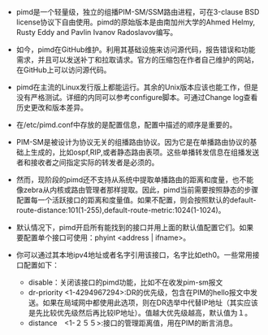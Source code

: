 - pimd是一个轻量级，独立的组播PIM-SM/SSM路由进程，可在3-clause BSD license协议下自由使用。pimd的原始版本是由南加州大学的Ahmed Helmy, Rusty Eddy and Pavlin Ivanov Radoslavov编写。

- 如今，pimd在GitHub维护。利用其基础设施来访问源代码，报告错误和功能需求，并且可以发送补丁和拉取请求。官方的压缩包在作者自己维护的网站，在GitHub上可以访问源代码。

- pimd在主流的Linux发行版上都能运行。其余的Unix版本应该也能工作，但是没有严格测试。详细的内同可以参考configure脚本。可通过Change log查看历史更改和版本差异。

- 在/etc/pimd.conf中存放的是配置信息，配置中描述的顺序是重要的。

- PIM-SM是被设计为协议无关的组播路由协议。因为它是在单播路由协议的基础上生成的，比如ospf,RIP,或者静态路由表项。这些单播转发信息在组播发送者和接收者之间指定实际的转发者是必须的。

- 然而，现阶段的pimd还不支持从系统中提取单播路由的距离和度量，也不能像zebra从内核或路由管理者那样提取。因此，pimd当前需要按照静态的步骤配置每一个活跃接口的距离和度量值。如果不配置，则会按照默认的default-route-distance:101(1-255),default-route-metric:1024(1-1024)。

- 默认情况下，pimd开启所有能找到的接口并用上面的默认值配置它们。如果要配置单个接口可使用：phyint <address | ifname>。

- 你可以通过其本地ipv4地址或者名字引用该接口，名字比如eth0。一些常用接口配置如下：
	- disable：关闭该接口的pimd功能，比如不在收发pim-sm报文
	- dr-priority <1-4294967294>:DR的优先级，包含在PIM的hello报文中发送。如果在局域网中都使用此选项，则在DR选举中代替IP地址（其实应该是先比较优先级然后再比较IP地址）。值越大优先级越高，默认值为１。
	- distance　<1-２５５>:接口的管理距离值，用在PIM的断言消息。